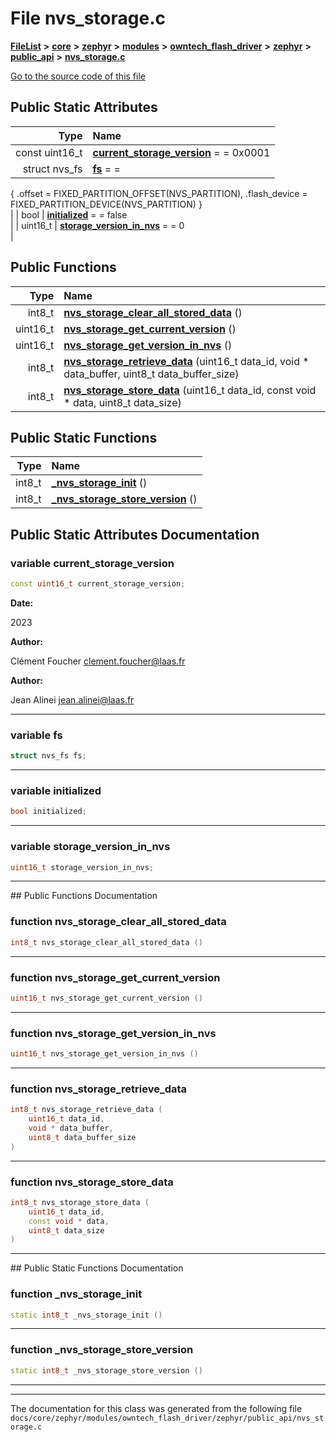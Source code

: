 

# File nvs\_storage.c



[**FileList**](files.md) **>** [**core**](dir_771164b9325b04f1442f7a3ffa8ecb89.md) **>** [**zephyr**](dir_09002e7ce91f09aeb040dfd1861a47f4.md) **>** [**modules**](dir_6d0fb8ab814c517e7f155fb837e32f72.md) **>** [**owntech\_flash\_driver**](dir_47b8019f52d29447200a9fe029247d2f.md) **>** [**zephyr**](dir_b20d16dae1dc20106d56014478318b72.md) **>** [**public\_api**](dir_ce5a725b60c8953eacf539a6c77604d3.md) **>** [**nvs\_storage.c**](nvs__storage_8c.md)

[Go to the source code of this file](nvs__storage_8c_source.md)


























## Public Static Attributes

| Type | Name |
| ---: | :--- |
|  const uint16\_t | [**current\_storage\_version**](#variable-current_storage_version)   = = 0x0001<br> |
|  struct nvs\_fs | [**fs**](#variable-fs)   = =
{
	.offset       = FIXED\_PARTITION\_OFFSET(NVS\_PARTITION),
	.flash\_device = FIXED\_PARTITION\_DEVICE(NVS\_PARTITION)
}<br> |
|  bool | [**initialized**](#variable-initialized)   = = false<br> |
|  uint16\_t | [**storage\_version\_in\_nvs**](#variable-storage_version_in_nvs)   = = 0<br> |














## Public Functions

| Type | Name |
| ---: | :--- |
|  int8\_t | [**nvs\_storage\_clear\_all\_stored\_data**](#function-nvs_storage_clear_all_stored_data) () <br> |
|  uint16\_t | [**nvs\_storage\_get\_current\_version**](#function-nvs_storage_get_current_version) () <br> |
|  uint16\_t | [**nvs\_storage\_get\_version\_in\_nvs**](#function-nvs_storage_get_version_in_nvs) () <br> |
|  int8\_t | [**nvs\_storage\_retrieve\_data**](#function-nvs_storage_retrieve_data) (uint16\_t data\_id, void \* data\_buffer, uint8\_t data\_buffer\_size) <br> |
|  int8\_t | [**nvs\_storage\_store\_data**](#function-nvs_storage_store_data) (uint16\_t data\_id, const void \* data, uint8\_t data\_size) <br> |


## Public Static Functions

| Type | Name |
| ---: | :--- |
|  int8\_t | [**\_nvs\_storage\_init**](#function-_nvs_storage_init) () <br> |
|  int8\_t | [**\_nvs\_storage\_store\_version**](#function-_nvs_storage_store_version) () <br> |


























## Public Static Attributes Documentation




### variable current\_storage\_version 

```C++
const uint16_t current_storage_version;
```





**Date:**

2023




**Author:**

Clément Foucher [clement.foucher@laas.fr](mailto:clement.foucher@laas.fr) 




**Author:**

Jean Alinei [jean.alinei@laas.fr](mailto:jean.alinei@laas.fr) 





        

<hr>



### variable fs 

```C++
struct nvs_fs fs;
```




<hr>



### variable initialized 

```C++
bool initialized;
```




<hr>



### variable storage\_version\_in\_nvs 

```C++
uint16_t storage_version_in_nvs;
```




<hr>
## Public Functions Documentation




### function nvs\_storage\_clear\_all\_stored\_data 

```C++
int8_t nvs_storage_clear_all_stored_data () 
```




<hr>



### function nvs\_storage\_get\_current\_version 

```C++
uint16_t nvs_storage_get_current_version () 
```




<hr>



### function nvs\_storage\_get\_version\_in\_nvs 

```C++
uint16_t nvs_storage_get_version_in_nvs () 
```




<hr>



### function nvs\_storage\_retrieve\_data 

```C++
int8_t nvs_storage_retrieve_data (
    uint16_t data_id,
    void * data_buffer,
    uint8_t data_buffer_size
) 
```




<hr>



### function nvs\_storage\_store\_data 

```C++
int8_t nvs_storage_store_data (
    uint16_t data_id,
    const void * data,
    uint8_t data_size
) 
```




<hr>
## Public Static Functions Documentation




### function \_nvs\_storage\_init 

```C++
static int8_t _nvs_storage_init () 
```




<hr>



### function \_nvs\_storage\_store\_version 

```C++
static int8_t _nvs_storage_store_version () 
```




<hr>

------------------------------
The documentation for this class was generated from the following file `docs/core/zephyr/modules/owntech_flash_driver/zephyr/public_api/nvs_storage.c`

